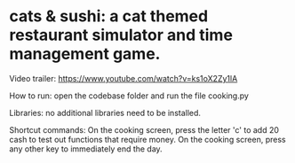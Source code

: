 # cats & sushi: a cat themed restaurant simulator and time management game.
Video trailer: https://www.youtube.com/watch?v=ks1oX2Zy1lA

How to run: open the codebase folder and run the file cooking.py

Libraries: no additional libraries need to be installed.

Shortcut commands:
On the cooking screen, press the letter 'c' to add 20 cash to test out functions that require money.
On the cooking screen, press any other key to immediately end the day.
